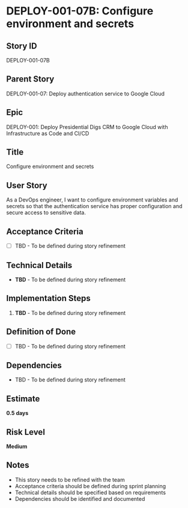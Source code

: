# DEPLOY-001-07B: Configure environment and secrets

## Story ID
DEPLOY-001-07B

## Parent Story
DEPLOY-001-07: Deploy authentication service to Google Cloud

## Epic
DEPLOY-001: Deploy Presidential Digs CRM to Google Cloud with Infrastructure as Code and CI/CD

## Title
Configure environment and secrets

## User Story
As a DevOps engineer, I want to configure environment variables and secrets so that the authentication service has proper configuration and secure access to sensitive data.

## Acceptance Criteria
- [ ] TBD - To be defined during story refinement

## Technical Details
- **TBD** - To be defined during story refinement

## Implementation Steps
1. **TBD** - To be defined during story refinement

## Definition of Done
- [ ] TBD - To be defined during story refinement

## Dependencies
- TBD - To be defined during story refinement

## Estimate
**0.5 days**

## Risk Level
**Medium**

## Notes
- This story needs to be refined with the team
- Acceptance criteria should be defined during sprint planning
- Technical details should be specified based on requirements
- Dependencies should be identified and documented
